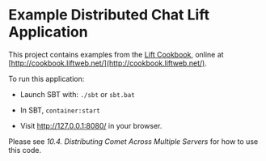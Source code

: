 Example Distributed Chat Lift Application
================================================

This project contains examples from the [Lift Cookbook](http://shop.oreilly.com/product/0636920029151.do), online at [http://cookbook.liftweb.net/](http://cookbook.liftweb.net/).

To run this application:

* Launch SBT with: `./sbt` or `sbt.bat`

* In SBT, `container:start`

* Visit http://127.0.0.1:8080/ in your browser.

Please see _10.4. Distributing Comet Across Multiple Servers_ for how to use this code.





